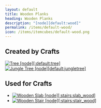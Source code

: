 ```yaml
---
layout: default
title: Wooden Planks
heading: Wooden Planks
description: "[node][default:wood]"
permalink: /items/default-wood/
icon: /items/itemcubes/default-wood.png
---
```



## Created by Crafts

<div class="craft">
    <div>
        <span><a href="{{site.baseurl}}/items/default-tree/"><img src="{{site.baseurl}}/assets/img/items/textures/default_tree_top.png" data-toggle="tooltip" title="Tree [node][:default:tree]"></a></span>
        <span></span>
        <span></span>
    </div>
    <div>
        <span></span>
        <span></span>
        <span></span>
    </div>
    <div>
        <span></span>
        <span></span>
        <span></span>
    </div>
</div>

<div class="craft">
    <div>
        <span><a href="{{site.baseurl}}/items/default-jungletree/"><img src="{{site.baseurl}}/assets/img/items/itemcubes/default-jungletree.png" data-toggle="tooltip" title="Jungle Tree [node][default:jungletree]"></a></span>
        <span></span>
        <span></span>
    </div>
    <div>
        <span></span>
        <span></span>
        <span></span>
    </div>
    <div>
        <span></span>
        <span></span>
        <span></span>
    </div>
</div>


## Used for Crafts

<ul class="list-items">
    <li><a href="{{site.baseurl}}/items/stairs-slab-wood/"><img src="{{site.baseurl}}/assets/img/items/textures/default_wood.png" data-toggle="tooltip" title="Wooden Slab [node][:stairs:slab_wood]"></a></li>
    <li><a href="{{site.baseurl}}/items/stairs-stair-wood/"><img src="{{site.baseurl}}/assets/img/items/textures/default_wood.png" data-toggle="tooltip" title="Wooden Stair [node][:stairs:stair_wood]"></a></li>
</ul>